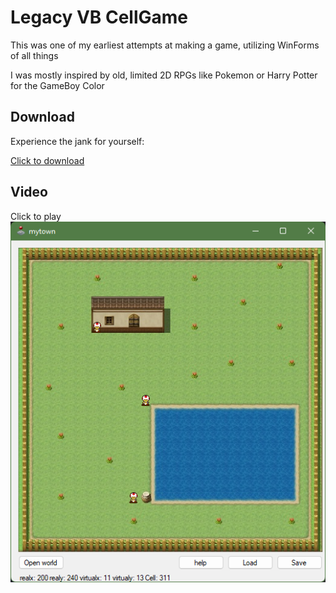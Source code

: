 # Legacy VB CellGame

This was one of my earliest attempts at making a game, utilizing WinForms of all things

I was mostly inspired by old, limited 2D RPGs like Pokemon or Harry Potter for the GameBoy Color

## Download
Experience the jank for yourself:

[Click to download](https://github.com/andrewiankidd/legacy-vb-cellgame/releases/download/release/Debug.zip)

## Video

Click to play
[![screenshot](screenshot.png)](https://www.youtube.com/watch?v=Ot31FBBOkKk)